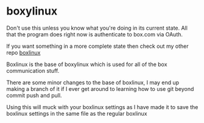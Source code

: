 boxylinux
=========

Don't use this unless you know what you're doing in its current state. 
All that the program does right now is authenticate to box.com
via OAuth.

If you want something in a more complete state then check out my other repo [boxlinux](http://github.com/sebastiansam55/boxlinux)

Boxlinux is the base of boxylinux which is used for all of the box communication stuff.

There are some minor changes to the base of boxlinux, I may end up making a branch of it if I ever get around
to learning how to use git beyond commit push and pull.

Using this will muck with your boxlinux settings as I have made it to save the boxlinux settings in the
same file as the regular boxlinux